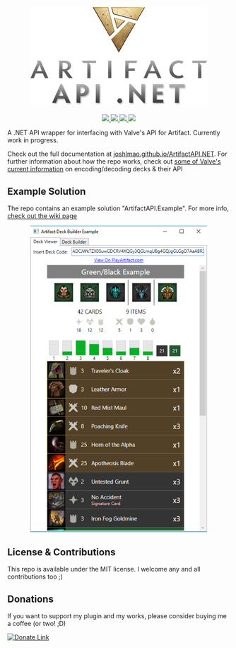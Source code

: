 <p align="center">
  <a href="">
    <img width=400 src="/docs/assets/images/artifactapiNETLogo.png">
  </a>
  
  <br/>
  <br/>

  <a href="https://twitter.com/JoshLmao">
    <img src="https://img.shields.io/badge/twitter-JoshLmao-blue.svg?style=flat-square.svg"/>
  </a>
  <a href="https://joshlmao.github.io/ArtifactAPI.NET">
    <img src="https://img.shields.io/badge/documentation-available-brightgreen.svg?style=flat-square.svg"/>
  </a>
  <a href="https://github.com/JoshLmao/ArtifactAPI.NET/releases">
    <img src="https://img.shields.io/badge/release-v0.1.01-brightgreen.svg?style=flat-square.svg"/>
  </a>
   <a href="https://www.nuget.org/packages/ArtifactAPI/">
    <img src="https://img.shields.io/badge/nuget-v0.1.2-brightgreen.svg?style=flat-square.svg"/>
  </a>
</p>

A .NET API wrapper for interfacing with Valve's API for Artifact. Currently work in progress.

Check out the full documentation at [joshlmao.github.io/ArtifactAPI.NET](joshlmao.github.io/ArtifactAPI.NET). For further information about how the repo works, check out [some of Valve's current information](https://github.com/ValveSoftware/ArtifactDeckCode/blob/master/README.md) on encoding/decoding decks & their API

## Example Solution

The repo contains an example solution "ArtifactAPI.Example". For more info, [check out the wiki page](https://github.com/JoshLmao/ArtifactAPI.NET/wiki/ArtifactAPI-Example)

<p align="center">
  <img width=400 src="/docs/assets/images/deckViewerImg.png">
</p>

## License & Contributions

This repo is available under the MIT license. I welcome any and all contributions too ;)

## Donations

If you want to support my plugin and my works, please consider buying me a coffee (or two! ;D)

[![Donate Link](https://www.paypalobjects.com/en_US/i/btn/btn_donateCC_LG.gif)](https://paypal.me/ijoshlmao)
